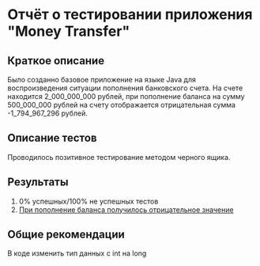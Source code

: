  # Отчёт о тестировании приложения "Money Transfer"

## Краткое описание

Было созданно базовое приложение на языке Java для воспроизведения ситуации пополнения банковского счета.
 На счете находится 2_000_000_000 рублей, при пополнение баланса на сумму 500_000_000 рублей на счету отображается отрицательная сумма -1_794_967_296 рублей.

## Описание тестов

Проводилось позитивное тестирование методом черного ящика.

## Результаты

1. 0% успешных/100% не успешных тестов
2. [При пополнение баланса получилось отрицательное значение](https://github.com/DmitrievDA97/Java_homework_1.2.1/issues/1)

## Общие рекомендации

В коде изменить тип данных с int на long
